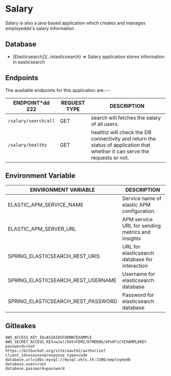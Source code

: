 # Salary

Salary is also a java based application which creates and manages employedde's salary information.

## Database

- [Elasticsearch]](../elasticsearch) => Salary application stores information in easticsearch

## Endpoints

The available endpoints for this application are:---

| **ENDPOINT***dd 222               | **REQUEST TYPE** | **DESCRIPTION**                                                                                                            |
|------------------------------|------------------|----------------------------------------------------------------------------------------------------------------------------|
| `/salary/search/all`         | GET              | search will fetches the salary of all users.                                                                               |
| `/salary/healthz`            | GET              | healthz will check the DB connectivity and return the status of application that whether it can serve the requests or not. |

## Environment Variable

| **ENVIRONMENT VARIABLE**            | **DESCRIPTION**                                  |
|-------------------------------------|--------------------------------------------------|
| ELASTIC_APM_SERVICE_NAME            | Service name of elastic APM configuration        |
| ELASTIC_APM_SERVER_URL              | APM service URL for sending metrics and insights |
| SPRING_ELASTICSEARCH_REST_URIS      | URL for elasticsearch database for interaction   |
| SPRING_ELASTICSEARCH_REST_USERNAME  | Username for elasticsearch database              |
| SPRING_ELASTICSEARCH_REST_PASSWORD  | Password for elasticsearch database              |

## Gitleakes

```
AWS_ACCESS_KEY_ID=ASIAIOSFODNN7EXAMPLE
AWS_SECRET_ACCESS_KEY=wJalrXUtnFEMI/K7MDENG/bPxRfiCYEXAMPLEKEY
password=root
https://bitbucket.org/site/oauth2/authorize?client_id=xxxxxxx&response_type=code
database.url=jdbc:mysql://mysql.okts.tk:3306/employeedb
database.user=root
database.password=password
```

#
